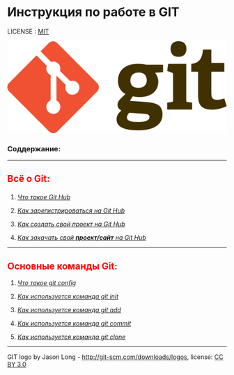 <h1>
Инструкция по работе в GIT
</h1>


LICENSE : [MIT](./LICENSE.md)

![Логотип программы](./ASSETS/kruto.png)

### <strong>Соддержание:</strong>

---

<font color="red">

<h2>  

<strong>Всё о Git:</strong>

</h2>

</font>

1. [*Что такое Git Hub*](./whatisgit.md)

2. [*Как зарегистрироваться на Git Hub*](./registr.md)

3. [*Как создать свой проект на Git Hub*](./newproject.md)

4. [*Как закачать свой **проект/сайт** на Git Hub*](./skach.md)


---

<font color="red">

<h2>
<strong>Основные команды Git:</strong>
</h2>

</font>



1. [*Что такое git config*](./config.md)

2. [*Как используется команда git init*](./init.md)

3. [*Как используется команда git add*](./add.md)

4. [*Как используется команда git commit*](./commit.md)

5. [*Как используется команда git clone*](./clone.md)

---
GIT logo by Jason Long - http://git-scm.com/downloads/logos, license: [CC BY 3.0](https://creativecommons.org/licenses/by/3.0/)

